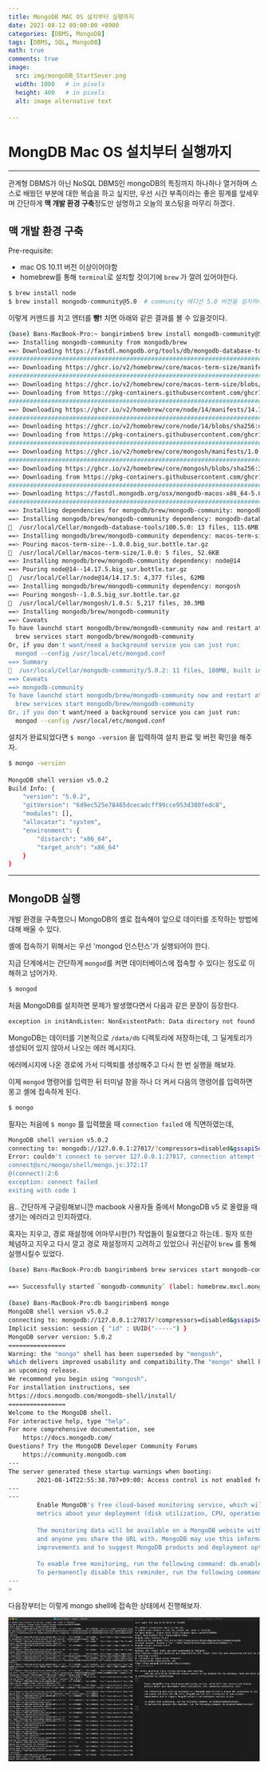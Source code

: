 ```yaml
---
title: MongoDB MAC OS 설치부터 실행까지
date: 2021-08-12 09:00:00 +0900
categories: [DBMS, MongoDB]
tags: [DBMS, SQL, MongoDB] 
math: true
comments: true
image:
  src: img/mongoDB_StartSever.png
  width: 1000   # in pixels
  height: 400   # in pixels
  alt: image alternative text

---
```


# MongDB Mac OS 설치부터 실행까지

---

관계형 DBMS가 아닌 NoSQL DBMS인 mongoDB의 특징까지 하나하나 열거하며 스스로 배웠던 부분에 대한 복습을 하고 싶지만, 우선 시간 부족이라는 좋은 핑계를 앞세우며 간단하게 **맥 개발 환경 구축**정도만 설명하고 오늘의 포스팅을 마무리 하겠다.

## 맥 개발 환경 구축

Pre-requisite:

- mac OS 10.11 버전 이상이어야함
- homebrew를 통해 `terminal`로 설치할 것이기에 `brew` 가 깔려 있어야한다.

```bash
$ brew install node
$ brew install mongodb-community@5.0  # community 에디션 5.0 버전을 설치하라는 소리 (글을 쓴 시점의 최신 버전)
```

이렇게 커맨드를 치고 엔터를 **빵!** 치면 아래와 같은 결과를 볼 수 있을것이다.

```bash
(base) Bans-MacBook-Pro:~ bangirimben$ brew install mongodb-community@5.0
==> Installing mongodb-community from mongodb/brew
==> Downloading https://fastdl.mongodb.org/tools/db/mongodb-database-tools-macos-x86_64-100.
######################################################################## 100.0%
==> Downloading https://ghcr.io/v2/homebrew/core/macos-term-size/manifests/1.0.0
######################################################################## 100.0%
==> Downloading https://ghcr.io/v2/homebrew/core/macos-term-size/blobs/sha256:a19d9785c6b4d8
==> Downloading from https://pkg-containers.githubusercontent.com/ghcr1/blobs/sha256:a19d978
######################################################################## 100.0%
==> Downloading https://ghcr.io/v2/homebrew/core/node/14/manifests/14.17.5
######################################################################## 100.0%
==> Downloading https://ghcr.io/v2/homebrew/core/node/14/blobs/sha256:d5a953dc4cb682a7e5c9a0
==> Downloading from https://pkg-containers.githubusercontent.com/ghcr1/blobs/sha256:d5a953d
######################################################################## 100.0%
==> Downloading https://ghcr.io/v2/homebrew/core/mongosh/manifests/1.0.5
######################################################################## 100.0%
==> Downloading https://ghcr.io/v2/homebrew/core/mongosh/blobs/sha256:36c31f20e685f007af3812
==> Downloading from https://pkg-containers.githubusercontent.com/ghcr1/blobs/sha256:36c31f2
######################################################################## 100.0%
==> Downloading https://fastdl.mongodb.org/osx/mongodb-macos-x86_64-5.0.2.tgz
######################################################################## 100.0%
==> Installing dependencies for mongodb/brew/mongodb-community: mongodb-database-tools, macos-term-size, node@14 and mongosh
==> Installing mongodb/brew/mongodb-community dependency: mongodb-database-tools
🍺  /usr/local/Cellar/mongodb-database-tools/100.5.0: 13 files, 115.6MB, built in 6 seconds
==> Installing mongodb/brew/mongodb-community dependency: macos-term-size
==> Pouring macos-term-size--1.0.0.big_sur.bottle.tar.gz
🍺  /usr/local/Cellar/macos-term-size/1.0.0: 5 files, 52.6KB
==> Installing mongodb/brew/mongodb-community dependency: node@14
==> Pouring node@14--14.17.5.big_sur.bottle.tar.gz
🍺  /usr/local/Cellar/node@14/14.17.5: 4,377 files, 62MB
==> Installing mongodb/brew/mongodb-community dependency: mongosh
==> Pouring mongosh--1.0.5.big_sur.bottle.tar.gz
🍺  /usr/local/Cellar/mongosh/1.0.5: 5,217 files, 30.3MB
==> Installing mongodb/brew/mongodb-community
==> Caveats
To have launchd start mongodb/brew/mongodb-community now and restart at login:
  brew services start mongodb/brew/mongodb-community
Or, if you don't want/need a background service you can just run:
  mongod --config /usr/local/etc/mongod.conf
==> Summary
🍺  /usr/local/Cellar/mongodb-community/5.0.2: 11 files, 180MB, built in 7 seconds
==> Caveats
==> mongodb-community
To have launchd start mongodb/brew/mongodb-community now and restart at login:
  brew services start mongodb/brew/mongodb-community
Or, if you don't want/need a background service you can just run:
  mongod --config /usr/local/etc/mongod.conf
```

설치가 완료되었다면 `$ mongo -version` 을 입력하여 설치 완료 및 버전 확인을 해주자.

```bash
$ mongo -version 

MongoDB shell version v5.0.2
Build Info: {
    "version": "5.0.2",
    "gitVersion": "6d9ec525e78465dcecadcff99cce953d380fedc8",
    "modules": [],
    "allocator": "system",
    "environment": {
        "distarch": "x86_64",
        "target_arch": "x86_64"
    }
}
```

---

## MongoDB 실행

개발 환경을 구축했으니 MongoDB의 셸로 접속해야 앞으로 데이터를 조작하는 방법에 대해 배울 수 있다. 

셸에 접속하기 위해서는 우선 'mongod 인스턴스'가 실행되어야 한다.

지금 단계에서는 간단하게 `mongod`를 켜면 데이터베이스에 접속할 수 있다는 정도로 이해하고 넘어가자.

```bash
$ mongod
```

처음 MongoDB를 설치하면 문제가 발생했다면서 다음과 같은 문장이 등장한다.

```bash
exception in initAndListen: NonExistentPath: Data directory not found
```

MongoDB는 데이터를 기본적으로 `/data/db` 디렉토리에 저장하는데, 그 딜게토리가 생성되어 있지 않아서 나오는 에러 메시지다.

에러메시지에 나온 경로에 가서 디렉퇴를 생성해주고 다시 한 번 실행을 해보자.

이제 `mongod` 명령어를 입력한 뒤 터미널 창을 하나 더 켜서 다음의 명령어를 입력하면 몽고 셸에 접속하게 된다.

```bash
$ mongo
```

필자는 처음에 `$ mongo` 를 입력했을 때 `connection failed` 에 직면하였는데, 

```bash
MongoDB shell version v5.0.2
connecting to: mongodb://127.0.0.1:27017/?compressors=disabled&gssapiServiceName=mongodb
Error: couldn't connect to server 127.0.0.1:27017, connection attempt failed: SocketException: Error connecting to 127.0.0.1:27017 :: caused by :: Connection refused :
connect@src/mongo/shell/mongo.js:372:17
@(connect):2:6
exception: connect failed
exiting with code 1

```

음.. 간단하게 구글링해보니깐 macbook 사용자들 중에서 MongoDB v5 로 올렸을 때 생기는 에러라고 인지하였다. 

혹자는 지우고, 경로 재설정에 어마무시한(?) 작업들이 필요했다고 하는데.. 필자 또한 체념하고 지우고 다시 깔고 경로 재설정까지 고려하고 있었으나 귀신같이 `brew` 를 통해 실행시킬수 있었다.

```bash
(base) Bans-MacBook-Pro:db bangirimben$ brew services start mongodb-community@5.0

==> Successfully started `mongodb-community` (label: homebrew.mxcl.mongodb-com

(base) Bans-MacBook-Pro:db bangirimben$ mongo
MongoDB shell version v5.0.2
connecting to: mongodb://127.0.0.1:27017/?compressors=disabled&gssapiServiceName=mongodb
Implicit session: session { "id" : UUID("-----") }
MongoDB server version: 5.0.2
================
Warning: the "mongo" shell has been superseded by "mongosh",
which delivers improved usability and compatibility.The "mongo" shell has been deprecated and will be removed in
an upcoming release.
We recommend you begin using "mongosh".
For installation instructions, see
https://docs.mongodb.com/mongodb-shell/install/
================
Welcome to the MongoDB shell.
For interactive help, type "help".
For more comprehensive documentation, see
	https://docs.mongodb.com/
Questions? Try the MongoDB Developer Community Forums
	https://community.mongodb.com
---
The server generated these startup warnings when booting: 
        2021-08-14T22:55:38.707+09:00: Access control is not enabled for the database. Read and write access to data and configuration is unrestricted
---
---
        Enable MongoDB's free cloud-based monitoring service, which will then receive and display
        metrics about your deployment (disk utilization, CPU, operation statistics, etc).

        The monitoring data will be available on a MongoDB website with a unique URL accessible to you
        and anyone you share the URL with. MongoDB may use this information to make product
        improvements and to suggest MongoDB products and deployment options to you.

        To enable free monitoring, run the following command: db.enableFreeMonitoring()
        To permanently disable this reminder, run the following command: db.disableFreeMonitoring()
---
> 

```

다음장부터는 이렇게 mongo shell에 접속한 상태에서 진행해보자.

![MongoDB Ready](img/mongoDB_StartSever.png)

